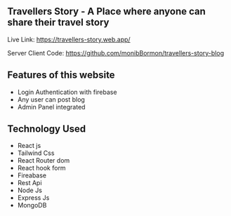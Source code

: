 ## Travellers Story - A Place where anyone can share their travel story

Live Link: https://travellers-story.web.app/

Server Client Code: https://github.com/monibBormon/travellers-story-blog

## Features of this website

* Login Authentication with firebase
* Any user can post blog
* Admin Panel integrated


## Technology Used

* React js
* Tailwind Css
* React Router dom
* React hook form
* Fireabase
* Rest Api
* Node Js
* Express Js
* MongoDB
